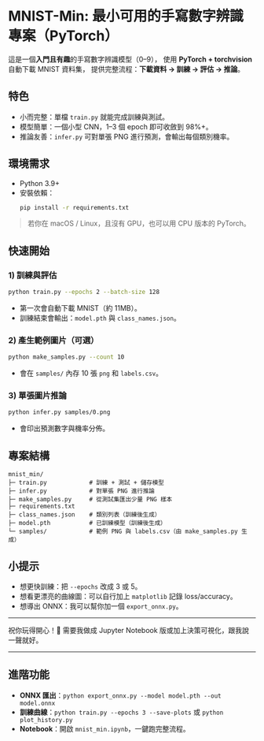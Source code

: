 # MNIST-Min: 最小可用的手寫數字辨識專案（PyTorch）

這是一個**入門且有趣**的手寫數字辨識模型（0–9），
使用 **PyTorch + torchvision** 自動下載 MNIST 資料集，
提供完整流程：**下載資料 → 訓練 → 評估 → 推論**。

## 特色
- 小而完整：單檔 `train.py` 就能完成訓練與測試。
- 模型簡單：一個小型 CNN，1–3 個 epoch 即可收斂到 98%+。
- 推論友善：`infer.py` 可對單張 PNG 進行預測，會輸出每個類別機率。

## 環境需求
- Python 3.9+
- 安裝依賴：
  ```bash
  pip install -r requirements.txt
  ```

> 若你在 macOS / Linux，且沒有 GPU，也可以用 CPU 版本的 PyTorch。

## 快速開始

### 1) 訓練與評估
```bash
python train.py --epochs 2 --batch-size 128
```
- 第一次會自動下載 MNIST（約 11MB）。
- 訓練結束會輸出：`model.pth` 與 `class_names.json`。

### 2) 產生範例圖片（可選）
```bash
python make_samples.py --count 10
```
- 會在 `samples/` 內存 10 張 `png` 和 `labels.csv`。

### 3) 單張圖片推論
```bash
python infer.py samples/0.png
```
- 會印出預測數字與機率分佈。

## 專案結構
```
mnist_min/
├─ train.py            # 訓練 + 測試 + 儲存模型
├─ infer.py            # 對單張 PNG 進行推論
├─ make_samples.py     # 從測試集匯出少量 PNG 樣本
├─ requirements.txt
├─ class_names.json    # 類別列表（訓練後生成）
├─ model.pth           # 已訓練模型（訓練後生成）
└─ samples/            # 範例 PNG 與 labels.csv（由 make_samples.py 生成）
```

## 小提示
- 想更快訓練：把 `--epochs` 改成 3 或 5。
- 想看更漂亮的曲線圖：可以自行加上 `matplotlib` 記錄 loss/accuracy。
- 想導出 ONNX：我可以幫你加一個 `export_onnx.py`。

---

祝你玩得開心！🎉 需要我做成 Jupyter Notebook 版或加上決策可視化，跟我說一聲就好。

---

## 進階功能
- **ONNX 匯出**：`python export_onnx.py --model model.pth --out model.onnx`
- **訓練曲線**：`python train.py --epochs 3 --save-plots` 或 `python plot_history.py`
- **Notebook**：開啟 `mnist_min.ipynb`，一鍵跑完整流程。
